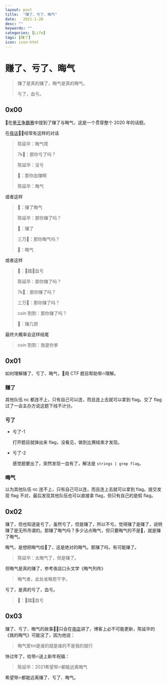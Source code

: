 ```yaml
---
layout: post
title:  "赚了、亏了、晦气"
date:   2021-1-28
desc: ""
keywords: ""
categories: [Life]
tags: [赚了]
icon: icon-html
---
```


# 赚了、亏了、晦气

> 赚了是真的赚了，晦气是真的晦气。
>
> 亏了，血亏。

## 0x00

👴在[拳王争霸赛](https://aidaip.github.io/life/2021/01/01/%E8%B4%B5-%E7%AC%AC%E4%B8%80%E5%B1%8A-%E8%AE%B2%E6%96%87%E6%98%8E-%E6%A0%91%E6%96%B0%E9%A3%8E%E6%9D%AF-%E6%8B%B3%E7%8E%8B%E4%BA%89%E9%9C%B8%E8%B5%9B.html)中提到了赚了与晦气，这是一个贯穿整个 2020 年的话题。

在[夜店](https://aidaip.github.io/life/2020/10/06/%E5%A4%9C%E5%BA%97.html)👴🚪经常有这样的对话

> 陈延毕：晦气爬
>
> 7k👴：那你亏了吗？
>
> 陈延毕：没亏
>
> 👴：那你血赚啊
>
> 陈延毕：晦气

或者这样

> 👴：赚了晦气
>
> 陈延毕：那你赚了吗？
>
> 👴：赚了
>
> 三万👴：那你晦气吗？
>
> 👴：晦气

或者这样

> 👴：👴踏🐎血亏
>
> 陈延毕：那你赚了吗？
>
> 7k👴：那你赚了吗？
>
> 三万👴：那你赚了吗？
>
> coin 割割：那你赚了吗？
>
> 👴：赚几把
>

最终大概率会这样结尾

> coin 割割：我是你爹

## 0x01

如何理解赚了、亏了、晦气，👴用 CTF 题目帮助带🔥理解。

### 赚了

其他队伍 nc 都连不上，只有自己可以连，而且连上去就可以拿到 flag。交了 flag 过了一会主办方说这题下线不计分。

### 亏了

* 亏了-1

  打开题目就弹出来 flag，没看见，做到比赛结束才发现。

* 亏了-2

  感觉题要出了，突然发现一血有了，解法是 `strings | grep flag`。

### 晦气

以为其他队伍 nc 连不上，只有自己可以连，而且连上去就可以拿到 flag。提交发现 flag 不对，最后发现其他队伍也可以直接拿 flag，但只有自己的是假 flag。



## 0x02

赚了，但也知道是亏了，虽然亏了，但是赚了，所以不亏。觉得赚了是赚了，说明赚了是无所吊谓的。那赚了晦气吗？多少沾点晦气，但只要晦气的不是👴，就是赚了晦气。

晦气，是想把晦气给🐏了，这是绝对的晦气。那赚了吗，有可能赚了。

> 陈延毕：太晦气了，但是赚了。

但晦气是真的赚了，参考夜店口头文学《晦气列传》

> 晦气者，此处省略若干字。

亏了，是真的亏了，血亏。

> 👴：👴踏🐎血亏

## 0x03

赚了、亏了、晦气的故事👴🚪只会在[夜店](https://aidaip.github.io/life/2020/10/06/%E5%A4%9C%E5%BA%97.html)讲了，博客上必不可能更新，陈延毕的《我的晦气》可能没了，因为他说：

> 晦气爱tm是谁的就是谁的不是我的就行

快过年了，给带🔥送上新年祝福：

> 陈延毕：2021希望带🔥都能远离晦气

希望带🔥都能远离赚了、亏了、晦气。